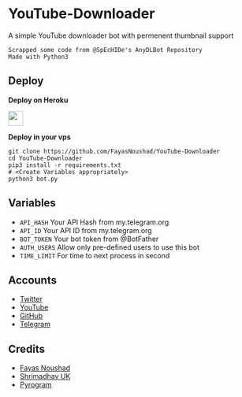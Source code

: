 # YouTube-Downloader

A simple YouTube downloader bot with permenent thumbnail support

```
Scrapped some code from @SpEcHIDe's AnyDLBot Repository
Made with Python3
```

## Deploy 

<b>Deploy on Heroku</b>
<p align="left">
  <a href="https://heroku.com/deploy?template=https://github.com/FayasNoushad/YouTube-Downloader">
     <img height="30px" src="https://img.shields.io/badge/Deploy%20To%20Heroku-blueviolet?style=for-the-badge&logo=heroku">
  </a>
</p>

<b>Deploy in your vps</b>
```
git clone https://github.com/FayasNoushad/YouTube-Downloader
cd YouTube-Downloader
pip3 install -r requirements.txt
# <Create Variables appropriately>
python3 bot.py
```

## Variables

* `API_HASH` Your API Hash from my.telegram.org
* `API_ID` Your API ID from my.telegram.org
* `BOT_TOKEN` Your bot token from @BotFather
* `AUTH_USERS` Allow only pre-defined users to use this bot
* `TIME_LIMIT` For time to next process in second 

## Accounts

* [Twitter](https://twitter.com/FayasNoushad)
* [YouTube](https://youtube.com/channel/UCo3BrCslEn8ru34gTXyfVnQ)
* [GitHub](https://github.com/FayasNoushad)
* [Telegram](https://telegram.me/FayasNoushad)

## Credits

* [Fayas Noushad](https://github.com/FayasNoushad)
* [Shrimadhav UK](https://github.com/SpEcHIDe)
* [Pyrogram](https://github.com/pyrogram/pyrogram)
